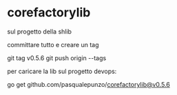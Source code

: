 # corefactorylib

sul progetto della shlib

committare tutto e creare un tag

git tag v0.5.6
git push origin --tags

per caricare la lib sul progetto devops:

go get github.com/pasqualepunzo/corefactorylib@v0.5.6
